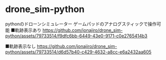 # drone_sim-python
pythonのドローンシミュレーター
ゲームパッドのアナログスティックで操作可能
■軌跡表示あり
https://github.com/jonajiro/drone_sim-python/assets/79733514/f9dfc6bb-6449-43e0-9171-c0e2765414b3

■軌跡表示なし
https://github.com/jonajiro/drone_sim-python/assets/79733514/d6d57b40-c429-4632-a8cc-e6a2432aa605

